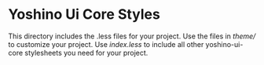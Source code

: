 # Yoshino Ui Core Styles

This directory includes the .less files for your project. Use the files in _theme/_ to customize your project. Use _index.less_ to include all other yoshino-ui-core stylesheets you need for your project.